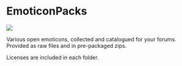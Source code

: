 # EmoticonPacks
![](http://i.imgur.com/kK0mNLJ.png)

Various open emoticons, collected and catalogued for your forums. Provided as raw files and in pre-packaged zips.

Licenses are included in each folder.
